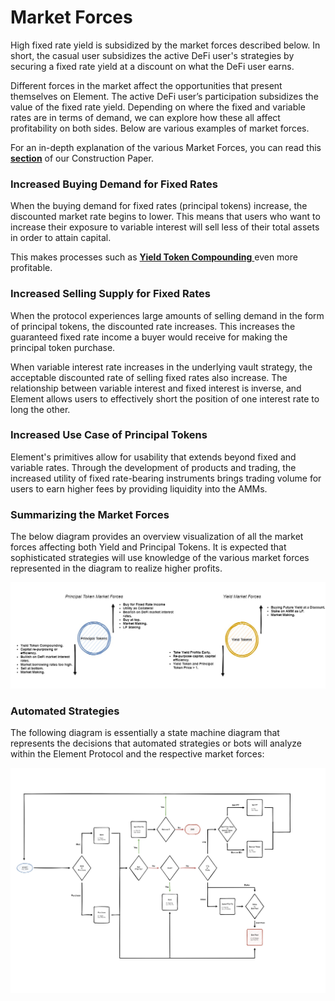# Market Forces

High fixed rate yield is subsidized by the market forces described below. In short, the casual user subsidizes the active DeFi user's strategies by securing a fixed rate yield at a discount on what the DeFi user earns. 

Different forces in the market affect the opportunities that present themselves on Element. The active DeFi user’s participation subsidizes the value of the fixed rate yield. Depending on where the fixed and variable rates are in terms of demand, we can explore how these all affect profitability on both sides. Below are various examples of market forces. 

For an in-depth explanation of the various Market Forces, you can read this [**section**](https://paper.element.fi/#5-market-forces) of our Construction Paper.

### Increased Buying Demand for Fixed Rates

When the buying demand for fixed rates \(principal tokens\) increase, the discounted market rate begins to lower. This means that users who want to increase their exposure to variable interest will sell less of their total assets in order to attain capital. 

This makes processes such as [**Yield Token Compounding** ](https://medium.com/element-finance/intro-to-yield-token-compounding-40a75a11e18c)even more profitable. 

### Increased Selling Supply for Fixed Rates

When the protocol experiences large amounts of selling demand in the form of principal tokens, the discounted rate increases. This increases the guaranteed fixed rate income a buyer would receive for making the principal token purchase.

When variable interest rate increases in the underlying vault strategy, the acceptable discounted rate of selling fixed rates also increase. The relationship between variable interest and fixed interest is inverse, and Element allows users to effectively short the position of one interest rate to long the other.

### Increased Use Case of Principal Tokens

Element's primitives allow for usability that extends beyond fixed and variable rates. Through the development of products and trading, the increased utility of fixed rate-bearing instruments brings trading volume for users to earn higher fees by providing liquidity into the AMMs.

### Summarizing the Market Forces

The below diagram provides an overview visualization of all the market forces affecting both Yield and Principal Tokens. It is expected that sophisticated strategies will use knowledge of the various market forces represented in the diagram to realize higher profits.

![](../.gitbook/assets/image%20%284%29.png)

### **Automated Strategies**

The following diagram is essentially a state machine diagram that represents the decisions that automated strategies or bots will analyze within the Element Protocol and the respective market forces:

![](../.gitbook/assets/image.png)

##  

